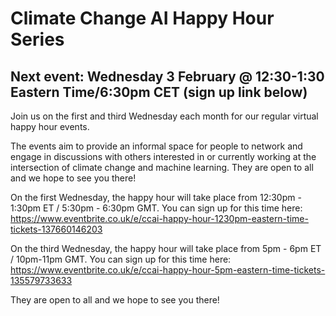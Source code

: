 # Climate Change AI Happy Hour Series

## Next event: Wednesday 3 February @ 12:30-1:30 Eastern Time/6:30pm CET (sign up link below)

Join us on the first and third Wednesday each month for our regular virtual happy hour events. 

The events aim to provide an informal space for people to network and engage in discussions with others interested in or currently working at the intersection of climate change and machine learning. They are open to all and we hope to see you there!


On the first Wednesday, the happy hour will take place from 12:30pm - 1:30pm ET / 5:30pm - 6:30pm GMT. You can sign up for this time here: <https://www.eventbrite.co.uk/e/ccai-happy-hour-1230pm-eastern-time-tickets-137660146203> 


On the third Wednesday, the happy hour will take place from 5pm - 6pm ET / 10pm-11pm GMT. You can sign up for this time here: 
<https://www.eventbrite.co.uk/e/ccai-happy-hour-5pm-eastern-time-tickets-135579733633>


They are open to all and we hope to see you there!
